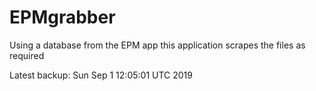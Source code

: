 # EPMgrabber
Using a database from the EPM app this application scrapes the files as required


Latest backup: Sun Sep 1 12:05:01 UTC 2019

